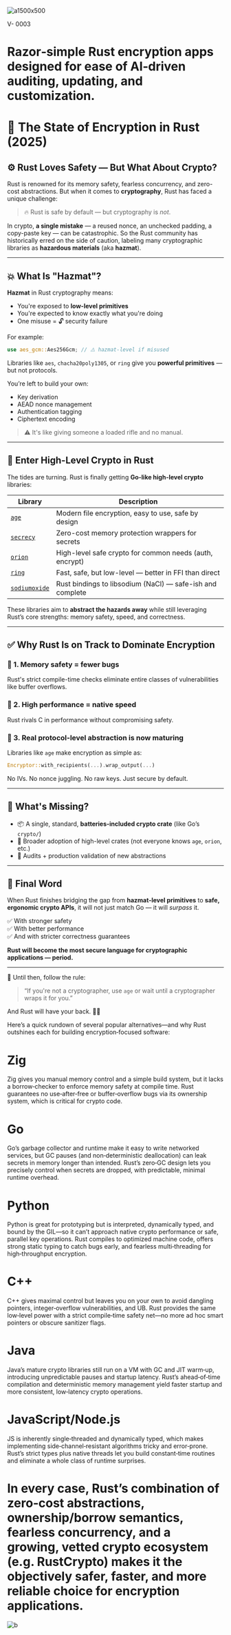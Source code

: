 






![a1500x500](https://github.com/user-attachments/assets/0bd62453-af4a-46c4-8430-9ad3d433e48e)








V- 0003

# Razor‑simple Rust encryption apps designed for ease of AI‑driven auditing, updating, and customization.




# 🔐 The State of Encryption in Rust (2025)

## ⚙️ Rust Loves Safety — But What About Crypto?

Rust is renowned for its memory safety, fearless concurrency, and zero-cost abstractions. But when it comes to **cryptography**, Rust has faced a unique challenge:

> 🔥 Rust is safe by default — but cryptography is *not*.

In crypto, **a single mistake** — a reused nonce, an unchecked padding, a copy-paste key — can be catastrophic. So the Rust community has historically erred on the side of caution, labeling many cryptographic libraries as **hazardous materials** (aka **hazmat**).

---

## 💥 What Is "Hazmat"?

**Hazmat** in Rust cryptography means:

- You're exposed to **low-level primitives**
- You're expected to know exactly what you're doing
- One misuse = 🔓 security failure

For example:

```rust
use aes_gcm::Aes256Gcm; // ⚠️ hazmat-level if misused
```

Libraries like `aes`, `chacha20poly1305`, or `ring` give you **powerful primitives** — but not protocols.

You’re left to build your own:

- Key derivation
- AEAD nonce management
- Authentication tagging
- Ciphertext encoding

> ⚠️ It's like giving someone a loaded rifle and no manual.

---

## 🚀 Enter High-Level Crypto in Rust

The tides are turning. Rust is finally getting **Go-like high-level crypto** libraries:

| Library | Description |
|--------|-------------|
| [`age`](https://crates.io/crates/age) | Modern file encryption, easy to use, safe by design |
| [`secrecy`](https://crates.io/crates/secrecy) | Zero-cost memory protection wrappers for secrets |
| [`orion`](https://crates.io/crates/orion) | High-level safe crypto for common needs (auth, encrypt) |
| [`ring`](https://crates.io/crates/ring) | Fast, safe, but low-level — better in FFI than direct |
| [`sodiumoxide`](https://crates.io/crates/sodiumoxide) | Rust bindings to libsodium (NaCl) — safe-ish and complete |

These libraries aim to **abstract the hazards away** while still leveraging Rust’s core strengths: memory safety, speed, and correctness.

---

## ✅ Why Rust Is on Track to Dominate Encryption

### 🧠 1. Memory safety = fewer bugs  
Rust's strict compile-time checks eliminate entire classes of vulnerabilities like buffer overflows.

### 💪 2. High performance = native speed  
Rust rivals C in performance without compromising safety.

### 🔐 3. Real protocol-level abstraction is now maturing  
Libraries like `age` make encryption as simple as:

```rust
Encryptor::with_recipients(...).wrap_output(...)
```

No IVs. No nonce juggling. No raw keys. Just secure by default.

---

## 🧭 What's Missing?

- 📦 A single, standard, **batteries-included crypto crate** (like Go’s `crypto/`)
- 🤝 Broader adoption of high-level crates (not everyone knows `age`, `orion`, etc.)
- 🧪 Audits + production validation of new abstractions

---

## 🏁 Final Word

When Rust finishes bridging the gap from **hazmat-level primitives** to **safe, ergonomic crypto APIs**, it will not just match Go — it will *surpass* it.

✅ With stronger safety  
✅ With better performance  
✅ And with stricter correctness guarantees

**Rust will become the most secure language for cryptographic applications — period.**

---

🧠 Until then, follow the rule:  
> “If you're not a cryptographer, use `age` or wait until a cryptographer wraps it for you.”

And Rust will have your back. 🥷🔐














 Here’s a quick rundown of several popular alternatives—and why Rust outshines each for building encryption‑focused software:

# Zig

Zig gives you manual memory control and a simple build system, but it lacks a borrow‑checker to enforce memory safety at compile time. Rust guarantees no use‑after‑free or buffer‑overflow bugs via its ownership system, which is critical for crypto code.

# Go

 Go’s garbage collector and runtime make it easy to write networked services, but GC pauses (and non‑deterministic deallocation) can leak secrets in memory longer than intended. Rust’s zero‑GC design lets you precisely control when secrets are dropped, with predictable, minimal runtime overhead.

 # Python

 Python is great for prototyping but is interpreted, dynamically typed, and bound by the GIL—so it can’t approach native crypto performance or safe, parallel key operations. Rust compiles to optimized machine code, offers strong static typing to catch bugs early, and fearless multi‑threading for high‑throughput encryption.

# C++

 C++ gives maximal control but leaves you on your own to avoid dangling pointers, integer‑overflow vulnerabilities, and UB. Rust provides the same low‑level power with a strict compile‑time safety net—no more ad hoc smart pointers or obscure sanitizer flags.

# Java

 Java’s mature crypto libraries still run on a VM with GC and JIT warm‑up, introducing unpredictable pauses and startup latency. Rust’s ahead‑of‑time compilation and deterministic memory management yield faster startup and more consistent, low‑latency crypto operations.

# JavaScript/Node.js

 JS is inherently single‑threaded and dynamically typed, which makes implementing side‑channel‑resistant algorithms tricky and error‑prone. Rust’s strict types plus native threads let you build constant‑time routines and eliminate a whole class of runtime surprises.

# In every case, Rust’s combination of zero‑cost abstractions, ownership/borrow semantics, fearless concurrency, and a growing, vetted crypto ecosystem (e.g. RustCrypto) makes it the objectively safer, faster, and more reliable choice for encryption applications.








![b](https://github.com/user-attachments/assets/baf7ff2c-acc4-46d5-82a5-f54d307d6f52)





























